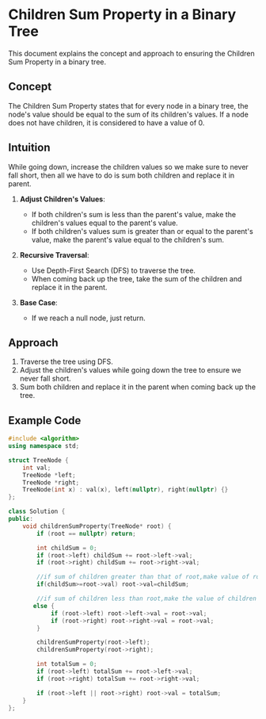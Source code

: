 # Children Sum Property in a Binary Tree

This document explains the concept and approach to ensuring the Children Sum Property in a binary tree.

## Concept

The Children Sum Property states that for every node in a binary tree, the node's value should be equal to the sum of its children's values. 
If a node does not have children, it is considered to have a value of 0.

## Intuition

While going down, increase the children values so we make sure to never fall short,
then all we have to do is sum both children and replace it in parent.

1. **Adjust Children's Values**:
   - If both children's sum is less than the parent's value, make the children's values equal to the parent's value.
   - If both children's values sum is greater than or equal to the parent's value, make the parent's value equal to the children's sum.

2. **Recursive Traversal**:
   - Use Depth-First Search (DFS) to traverse the tree.
   - When coming back up the tree, take the sum of the children and replace it in the parent.

3. **Base Case**:
   - If we reach a null node, just return.

## Approach

1. Traverse the tree using DFS.
2. Adjust the children's values while going down the tree to ensure we never fall short.
3. Sum both children and replace it in the parent when coming back up the tree.

## Example Code

```cpp
#include <algorithm>
using namespace std;

struct TreeNode {
    int val;
    TreeNode *left;
    TreeNode *right;
    TreeNode(int x) : val(x), left(nullptr), right(nullptr) {}
};

class Solution {
public:
    void childrenSumProperty(TreeNode* root) {
        if (root == nullptr) return;

        int childSum = 0;
        if (root->left) childSum += root->left->val;
        if (root->right) childSum += root->right->val;

        //if sum of children greater than that of root,make value of root equal to childsum
        if(childSum>=root->val) root->val=childSum;

        //if sum of children less than root,make the value of children equal to that of parent
       else {
            if (root->left) root->left->val = root->val;
            if (root->right) root->right->val = root->val;
        }

        childrenSumProperty(root->left);
        childrenSumProperty(root->right);

        int totalSum = 0;
        if (root->left) totalSum += root->left->val;
        if (root->right) totalSum += root->right->val;

        if (root->left || root->right) root->val = totalSum;
    }
};